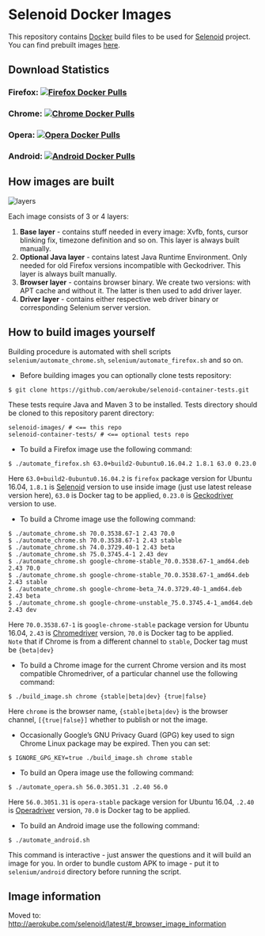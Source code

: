 # Selenoid Docker Images
This repository contains [Docker](http://docker.com/) build files to be used for [Selenoid](http://github.com/aerokube/selenoid) project. You can find prebuilt images [here](https://hub.docker.com/u/selenoid/).

## Download Statistics

### Firefox: [![Firefox Docker Pulls](https://img.shields.io/docker/pulls/selenoid/firefox.svg)](https://hub.docker.com/r/selenoid/firefox)

### Chrome: [![Chrome Docker Pulls](https://img.shields.io/docker/pulls/selenoid/chrome.svg)](https://hub.docker.com/r/selenoid/chrome)

### Opera: [![Opera Docker Pulls](https://img.shields.io/docker/pulls/selenoid/opera.svg)](https://hub.docker.com/r/selenoid/opera)

### Android: [![Android Docker Pulls](https://img.shields.io/docker/pulls/selenoid/android.svg)](https://hub.docker.com/r/selenoid/android)

## How images are built

![layers](layers.png)

Each image consists of 3 or 4 layers:
1) **Base layer** - contains stuff needed in every image: Xvfb, fonts, cursor blinking fix, timezone definition and so on. This layer is always built manually.
2) **Optional Java layer** - contains latest Java Runtime Environment. Only needed for old Firefox versions incompatible with Geckodriver. This layer is always built manually.
3) **Browser layer** - contains browser binary. We create two versions: with APT cache and without it. The latter is then used to add driver layer.
4) **Driver layer** - contains either respective web driver binary or corresponding Selenium server version.

## How to build images yourself

Building procedure is automated with shell scripts ```selenium/automate_chrome.sh```, ```selenium/automate_firefox.sh``` and so on.

* Before building images you can optionally clone tests repository:
```
$ git clone https://github.com/aerokube/selenoid-container-tests.git
```
These tests require Java and Maven 3 to be installed. Tests directory should be cloned to this repository parent directory:
```
selenoid-images/ # <== this repo
selenoid-container-tests/ # <== optional tests repo
```
* To build a Firefox image use the following command:
```
$ ./automate_firefox.sh 63.0+build2-0ubuntu0.16.04.2 1.8.1 63.0 0.23.0
```
Here `63.0+build2-0ubuntu0.16.04.2` is `firefox` package version for Ubuntu 16.04, `1.8.1` is [Selenoid](https://github.com/aerokube/selenoid/releases) version to use inside image (just use latest release version here), `63.0` is Docker tag to be applied, `0.23.0` is [Geckodriver](http://github.com/mozilla/geckodriver/releases) version to use.
  
* To build a Chrome image use the following command:
```
$ ./automate_chrome.sh 70.0.3538.67-1 2.43 70.0
$ ./automate_chrome.sh 70.0.3538.67-1 2.43 stable
$ ./automate_chrome.sh 74.0.3729.40-1 2.43 beta
$ ./automate_chrome.sh 75.0.3745.4-1 2.43 dev
$ ./automate_chrome.sh google-chrome-stable_70.0.3538.67-1_amd64.deb 2.43 70.0
$ ./automate_chrome.sh google-chrome-stable_70.0.3538.67-1_amd64.deb 2.43 stable
$ ./automate_chrome.sh google-chrome-beta_74.0.3729.40-1_amd64.deb 2.43 beta
$ ./automate_chrome.sh google-chrome-unstable_75.0.3745.4-1_amd64.deb 2.43 dev
```
Here `70.0.3538.67-1` is `google-chrome-stable` package version for Ubuntu 16.04, `2.43` is [Chromedriver](https://chromedriver.storage.googleapis.com/index.html) version, `70.0` is Docker tag to be applied.  
`Note` that if Chrome is from a different channel to `stable`, Docker tag must be `{beta|dev}`

* To build a Chrome image for the current Chrome version and its most compatible Chromedriver, of a particular channel use the following command:
```
$ ./build_image.sh chrome {stable|beta|dev} {true|false}
```
Here `chrome` is the browser name, `{stable|beta|dev}` is the browser channel, `[{true|false}]` whether to publish or not the image.    

* Occasionally Google’s GNU Privacy Guard (GPG) key used to sign Chrome Linux package may be expired. Then you can set:
```
$ IGNORE_GPG_KEY=true ./build_image.sh chrome stable
``` 

* To build an Opera image use the following command:
```
$ ./automate_opera.sh 56.0.3051.31 .2.40 56.0
```
Here `56.0.3051.31` is `opera-stable` package version for Ubuntu 16.04, `.2.40` is [Operadriver](https://github.com/operasoftware/operachromiumdriver/releases) version, `70.0` is Docker tag to be applied.  

* To build an Android image use the following command:
```
$ ./automate_android.sh
```
This command is interactive - just answer the questions and it will build an image for you. In order to bundle custom APK to image - put it to `selenium/android` directory before running the script.

## Image information
Moved to: http://aerokube.com/selenoid/latest/#_browser_image_information
